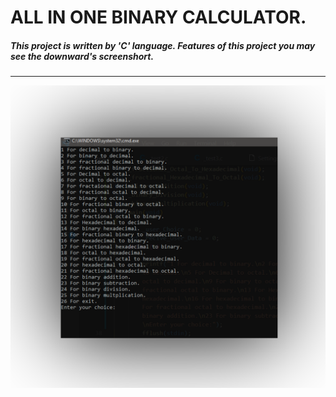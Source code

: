 # ALL IN ONE BINARY CALCULATOR.
##### This project is written by 'C' language. Features of this project you may see the downward's screenshort.
---
![Screenshot](https://github.com/Anirban-Gorain/ALL-IN-ONE-BINARY-CALCULATOR/blob/master/_Screenshort.png)
